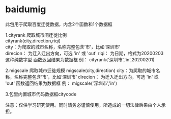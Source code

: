 # baidumig
此包用于爬取百度迁徙数据，内含2个函数和1个数据框

1.cityrank 爬取城市间迁徙比例  
cityrank(city,direction,riqi)  
  city：为爬取的城市名称，名称完整包含‘市’，比如‘深圳市’  
  direcion： 为迁入迁出方向，可选 'in' 或 'out'
  riqi： 为日期，格式为20200203 这种纯数字型
函数返回结果为数据框
例：
cityrank('深圳市','in',20200201)

2.migscale 爬取城市迁徙规模
migscale(city,direction)
  city：为爬取的城市名称，名称完整包含‘市’，比如‘深圳市’
  direcion： 为迁入迁出方向，可选 'in' 或 'out'
函数返回结果为数据框
例：
migscale('深圳市','in')

3.包里内置城市代码数据框citycode

注意：仅供学习研究使用。同时请务必谨慎使用，所造成的一切法律后果由个人承担。



